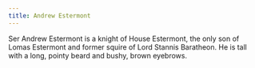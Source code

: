 ```yaml
---
title: Andrew Estermont
---
```


Ser Andrew Estermont is a knight of House Estermont, the only son of Lomas Estermont and former squire of Lord Stannis Baratheon. He is tall with a long, pointy beard and bushy, brown eyebrows.


